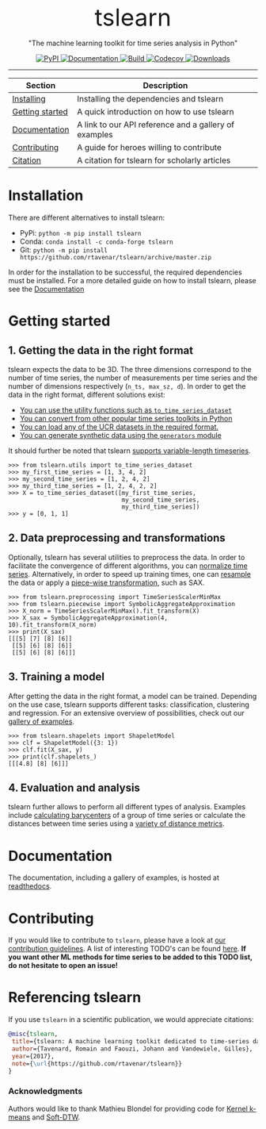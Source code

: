 <!-- Our title -->
<div align="center">
    <font size="50">tslearn </font>
</div>

<!-- Short description -->
<p align="center"> 
   "The machine learning toolkit for time series analysis in Python"
</p>

<!-- The badges -->
<p align="center">
    <a href="https://badge.fury.io/py/tslearn">
        <img alt="PyPI" src="https://badge.fury.io/py/tslearn.svg">
    </a>
    <a href="http://tslearn.readthedocs.io/en/latest/?badge=latest">
        <img alt="Documentation" src="https://readthedocs.org/projects/tslearn/badge/?version=latest">
    </a>
    <a href="https://travis-ci.org/rtavenar/tslearn">
        <img alt="Build" src="https://travis-ci.org/rtavenar/tslearn.svg?branch=master">
    </a>
    <a href="https://codecov.io/gh/rtavenar/tslearn">
        <img alt="Codecov" src="https://codecov.io/gh/rtavenar/tslearn/branch/master/graph/badge.svg">
    </a>
    <a href="https://pepy.tech/project/tslearn">
        <img alt="Downloads" src="https://pepy.tech/badge/tslearn">
    </a>
</p>

<!-- Draw horizontal rule -->
<hr>

<!-- Table of content -->

| Section | Description |
|-|-|
| [Installing](#installation) | Installing the dependencies and tslearn |
| [Getting started](#getting-started) | A quick introduction on how to use tslearn |
| [Documentation](#documentation) | A link to our API reference and a gallery of examples |
| [Contributing](#preparing-the-jsons) | A guide for heroes willing to contribute |
| [Citation](#referencing-tslearn) | A citation for tslearn for scholarly articles |

# Installation
There are different alternatives to install tslearn:
* PyPi: `python -m pip install tslearn`
* Conda: `conda install -c conda-forge tslearn`
* Git: `python -m pip install https://github.com/rtavenar/tslearn/archive/master.zip`

In order for the installation to be successful, the required dependencies must be installed. For a more detailed guide on how to install tslearn, please see the [Documentation](https://tslearn.readthedocs.io/en/latest/?badge=latest#installation)

# Getting started

## 1. Getting the data in the right format
tslearn expects the data to be 3D. The three dimensions correspond to the number of time series, the number of measurements per time series and the number of dimensions respectively (`n_ts, max_sz, d`). In order to get the data in the right format, different solutions exist:
* [You can use the utility functions such as `to_time_series_dataset`](https://tslearn.readthedocs.io/en/latest/gen_modules/tslearn.utils.html#module-tslearn.utils)
* [You can convert from other popular time series toolkits in Python](https://tslearn.readthedocs.io/en/latest/integration_other_software.html)
* [You can load any of the UCR datasets in the required format.](https://tslearn.readthedocs.io/en/latest/gen_modules/tslearn.datasets.html#module-tslearn.datasets)
* [You can generate synthetic data using the `generators` module](https://tslearn.readthedocs.io/en/latest/gen_modules/tslearn.generators.html#module-tslearn.generators)

It should further be noted that tslearn [supports variable-length timeseries](https://tslearn.readthedocs.io/en/latest/variablelength.html).

```python3
>>> from tslearn.utils import to_time_series_dataset
>>> my_first_time_series = [1, 3, 4, 2]
>>> my_second_time_series = [1, 2, 4, 2]
>>> my_third_time_series = [1, 2, 4, 2, 2]
>>> X = to_time_series_dataset([my_first_time_series,
                                my_second_time_series,
                                my_third_time_series])
>>> y = [0, 1, 1]
```

## 2. Data preprocessing and transformations
Optionally, tslearn has several utilities to preprocess the data. In order to facilitate the convergence of different algorithms, you can [normalize time series](https://tslearn.readthedocs.io/en/latest/gen_modules/tslearn.preprocessing.html#module-tslearn.preprocessing). Alternatively, in order to speed up training times, one can [resample](https://tslearn.readthedocs.io/en/latest/gen_modules/preprocessing/tslearn.preprocessing.TimeSeriesResampler.html#tslearn.preprocessing.TimeSeriesResampler) the data or apply a [piece-wise transformation](https://tslearn.readthedocs.io/en/latest/gen_modules/tslearn.piecewise.html#module-tslearn.piecewise), such as SAX.

```python3
>>> from tslearn.preprocessing import TimeSeriesScalerMinMax
>>> from tslearn.piecewise import SymbolicAggregateApproximation
>>> X_norm = TimeSeriesScalerMinMax().fit_transform(X)
>>> X_sax = SymbolicAggregateApproximation(4, 10).fit_transform(X_norm)
>>> print(X_sax)
[[[5] [7] [8] [6]] 
 [[5] [6] [8] [6]]
 [[5] [6] [8] [6]]]
```

## 3. Training a model

After getting the data in the right format, a model can be trained. Depending on the use case, tslearn supports different tasks: classification, clustering and regression. For an extensive overview of possibilities, check out our [gallery of examples](https://tslearn.readthedocs.io/en/latest/auto_examples/index.html).

```python3
>>> from tslearn.shapelets import ShapeletModel
>>> clf = ShapeletModel({3: 1})
>>> clf.fit(X_sax, y)
>>> print(clf.shapelets_)
[[[4.8] [8] [6]]]
```


## 4. Evaluation and analysis

tslearn further allows to perform all different types of analysis. Examples include [calculating barycenters](https://tslearn.readthedocs.io/en/latest/gen_modules/tslearn.barycenters.html#module-tslearn.barycenters) of a group of time series or calculate the distances between time series using a [variety of distance metrics](https://tslearn.readthedocs.io/en/latest/gen_modules/tslearn.metrics.html#module-tslearn.metrics).

# Documentation

The documentation, including a gallery of examples, is hosted at [readthedocs](http://tslearn.readthedocs.io/en/latest/index.html).

# Contributing

If you would like to contribute to `tslearn`, please have a look at [our contribution guidelines](CONTRIBUTING.md). A list of interesting TODO's can be found [here](https://github.com/rtavenar/tslearn/issues?utf8=✓&q=is%3Aissue%20is%3Aopen%20label%3A%22new%20feature%22%20). **If you want other ML methods for time series to be added to this TODO list, do not hesitate to open an issue!**

# Referencing tslearn

If you use `tslearn` in a scientific publication, we would appreciate citations:

```bibtex
@misc{tslearn,
 title={tslearn: A machine learning toolkit dedicated to time-series data},
 author={Tavenard, Romain and Faouzi, Johann and Vandewiele, Gilles},
 year={2017},
 note={\url{https://github.com/rtavenar/tslearn}}
}
```

### Acknowledgments
Authors would like to thank Mathieu Blondel for providing code for [Kernel k-means](https://gist.github.com/mblondel/6230787) and [Soft-DTW](https://github.com/mblondel/soft-dtw).
